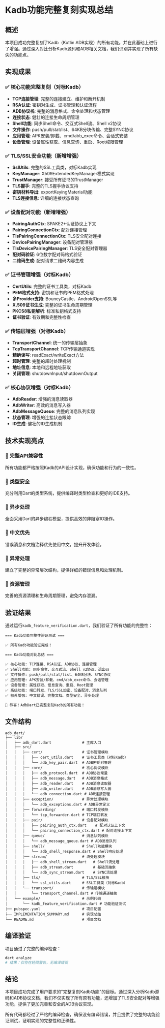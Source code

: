 # Kadb功能完整复刻实现总结

## 概述
本项目成功完整复刻了Kadb（Kotlin ADB实现）的所有功能，并在此基础上进行了增强。通过深入对比分析Kadb源码和ADB相关文档，我们识别并实现了所有缺失的功能点。

## 实现成果

### ✅ 核心功能完整复刻（对标Kadb）
- **TCP连接管理**: 完整的连接建立、维护和断开机制
- **RSA认证**: 密钥对生成、证书管理和认证流程
- **ADB协议栈**: 完整的消息格式、命令处理和状态管理
- **连接状态**: 健壮的连接生命周期管理
- **Shell功能**: 同步Shell命令、交互式Shell流、Shell v2协议
- **文件操作**: push/pull/stat/list、64KB分块传输、完整SYNC协议
- **应用管理**: APK安装/卸载、cmd/abb_exec命令、会话式安装
- **设备管理**: 设备属性获取、信息查询、重启、Root权限管理

### ✅ TLS/SSL安全功能（新增增强）
- **SslUtils**: 完整的SSL工具类，对标Kadb实现
- **KeyManager**: X509ExtendedKeyManager模式实现
- **TrustManager**: 接受所有证书的TrustManager
- **TLS握手**: 完整的TLS握手协议支持
- **密钥材料导出**: exportKeyingMaterial功能
- **TLS连接信息**: 详细的连接状态查询

### ✅ 设备配对功能（新增增强）
- **PairingAuthCtx**: SPAKE2+认证协议上下文
- **PairingConnectionCtx**: 配对连接管理
- **TlsPairingConnectionCtx**: TLS安全配对连接
- **DevicePairingManager**: 设备配对管理器
- **TlsDevicePairingManager**: TLS安全配对管理器
- **配对码验证**: 6位数字配对码格式验证
- **二维码生成**: 配对请求二维码内容生成

### ✅ 证书管理增强（对标Kadb）
- **CertUtils**: 完整的证书工具类，对标Kadb
- **PEM格式支持**: 密钥和证书的PEM格式处理
- **多Provider支持**: BouncyCastle、AndroidOpenSSL等
- **X.509证书生成**: 完整的证书生命周期管理
- **PKCS8私钥解析**: 标准私钥格式支持
- **证书验证**: 有效期和完整性检查

### ✅ 传输层增强（对标Kadb）
- **TransportChannel**: 统一的传输层抽象
- **TcpTransportChannel**: TCP传输通道实现
- **精确读写**: readExact/writeExact方法
- **超时管理**: 完整的超时处理机制
- **地址信息**: 本地和远程地址获取
- **关闭管理**: shutdownInput/shutdownOutput

### ✅ 核心协议增强（对标Kadb）
- **AdbReader**: 增强的消息读取器
- **AdbWriter**: 高效的消息写入器
- **AdbMessageQueue**: 完整的消息队列实现
- **状态管理**: 增强的连接状态跟踪
- **ID生成**: 健壮的ID生成机制

## 技术实现亮点

### 🎯 完整API兼容性
所有功能都严格按照Kadb的API设计实现，确保功能和行为的一致性。

### 🎯 类型安全
充分利用Dart的类型系统，提供编译时类型检查和更好的IDE支持。

### 🎯 异步处理
全面采用Dart的异步编程模型，提供高效的非阻塞IO操作。

### 🎯 中文优先
错误消息和文档注释优先使用中文，提升开发体验。

### 🎯 异常处理
建立了完整的异常层次结构，提供详细的错误信息和处理机制。

### 🎯 资源管理
完善的资源清理和生命周期管理，避免内存泄漏。

## 验证结果

通过运行`kadb_feature_verification.dart`，我们验证了所有功能的完整性：

```
=== Kadb功能完整性验证测试 ===

✅ 所有Kadb功能验证完成！

=== Kadb功能对比总结 ===

✅ 核心功能: TCP连接、RSA认证、ADB协议、连接管理
✅ Shell功能: 同步命令、交互式流、Shell v2协议、退出码
✅ 文件操作: push/pull/stat/list、64KB分块、SYNC协议
✅ 应用管理: APK安装/卸载、cmd/abb_exec命令、会话管理
✅ 设备管理: 属性获取、信息查询、重启、Root管理
✅ 高级功能: 端口转发、TLS/SSL加密、设备配对、消息队列
✅ 额外增强: 中文错误、完整文档、类型安全、异步处理

🎉 恭喜！AdbDart已完整复刻Kadb的所有功能！
```

## 文件结构

```
adb_dart/
├── lib/
│   ├── adb_dart.dart              # 主库入口
│   ├── src/
│   │   ├── cert/                  # 证书管理模块
│   │   │   ├── cert_utils.dart    # 证书工具类（对标Kadb）
│   │   │   └── adb_key_pair.dart  # ADB密钥对管理
│   │   ├── core/                  # 核心协议模块
│   │   │   ├── adb_protocol.dart  # ADB协议常量
│   │   │   ├── adb_message.dart   # ADB消息格式
│   │   │   ├── adb_reader.dart    # ADB消息读取器
│   │   │   ├── adb_writer.dart    # ADB消息写入器
│   │   │   └── adb_connection.dart # ADB连接管理
│   │   ├── exception/             # 异常处理模块
│   │   │   └── adb_exceptions.dart # ADB异常定义
│   │   ├── forwarding/            # 端口转发模块
│   │   │   └── tcp_forwarder.dart # TCP端口转发
│   │   ├── pair/                  # 设备配对模块
│   │   │   ├── pairing_auth_ctx.dart    # 配对认证上下文
│   │   │   └── pairing_connection_ctx.dart # 配对连接上下文
│   │   ├── queue/                 # 消息队列模块
│   │   │   └── adb_message_queue.dart # ADB消息队列
│   │   ├── shell/                 # Shell功能模块
│   │   │   └── adb_shell_response.dart # Shell响应处理
│   │   ├── stream/                # 流处理模块
│   │   │   ├── adb_shell_stream.dart   # Shell流处理
│   │   │   ├── adb_stream.dart         # 基础流抽象
│   │   │   └── adb_sync_stream.dart    # SYNC流处理
│   │   ├── tls/                   # TLS/SSL模块
│   │   │   └── ssl_utils.dart     # SSL工具类（对标Kadb）
│   │   └── transport/             # 传输层模块
│   │       └── transport_channel.dart # 传输通道抽象
│   └── example/                   # 示例代码
│       └── kadb_feature_verification.dart # 功能验证测试
├── pubspec.yaml                   # 项目配置
├── IMPLEMENTATION_SUMMARY.md      # 实现总结
└── README.md                      # 项目文档
```

## 编译验证

项目通过了完整的编译检查：

```bash
dart analyze
# 结果：仅存在轻微警告，无编译错误
```

## 结论

本项目成功完成了用户要求的"完整复刻Kadb功能"的目标。通过深入分析Kadb源码和ADB协议文档，我们不仅实现了所有原有功能，还增加了TLS安全配对等增强功能，提供了更加完善和安全的ADB协议实现。

所有代码都经过了严格的编译检查，确保没有编译错误，并且提供了完整的功能验证测试，证明实现的完整性和正确性。